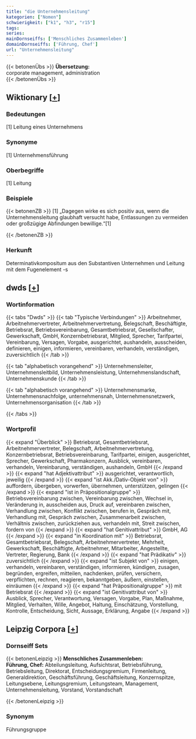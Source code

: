 ```yaml
---
title: "die Unternehmensleitung"
kategorien: ["Nomen"]
schwierigkeit: ["k1", "h3", "r15"]
tags:
series:
mainDornseiffs: ['Menschliches Zusammenleben']
domainDornseiffs: ['Führung, Chef']
url: "Unternehmensleitung"
---
```


{{< betonenÜbs >}}
**Übersetzung:**  
corporate management, administration  
{{< /betonenÜbs >}}

## Wiktionary [[+](https://de.wiktionary.org/wiki/Unternehmensleitung)]

### Bedeutungen
[1] Leitung eines Unternehmens  

### Synonyme
[1] Unternehmensführung  

### Oberbegriffe
[1] Leitung  

### Beispiele
{{< betonenZB >}}
[1] „Dagegen wirke es sich positiv aus, wenn die Unternehmensleitung glaubhaft versucht habe, Entlassungen zu vermeiden oder großzügige Abfindungen bewillige.“[1]  

{{< /betonenZB >}}
### Herkunft
Determinativkompositum aus den Substantiven Unternehmen und Leitung mit dem Fugenelement -s  



## dwds [[+](https://www.dwds.de/wb/Unternehmensleitung)]

### Wortinformation
{{< tabs "Dwds" >}}
{{< tab "Typische Verbindungen" >}}
Arbeitnehmer, Arbeitnehmervertreter, Arbeitnehmervertretung, Belegschaft, Beschäftigte, Betriebsrat, Betriebsvereinbarung, Gesamtbetriebsrat, Gesellschafter, Gewerkschaft, GmbH, Konzernbetriebsrat, Mitglied, Sprecher, Tarifpartei, Vereinbarung, Versagen, Vorgabe, ausgerichtet, aushandeln, ausscheiden, definieren, einigen, informieren, vereinbaren, verhandeln, verständigen, zuversichtlich
{{< /tab >}}

{{< tab "alphabetisch vorangehend" >}}
Unternehmensleiter, Unternehmensleitbild, Unternehmensleistung, Unternehmenslandschaft, Unternehmenskunde
{{< /tab >}}

{{< tab "alphabetisch vorangehend" >}}
Unternehmensmarke, Unternehmensnachfolge, unternehmensnah, Unternehmensnetzwerk, Unternehmensorganisation
{{< /tab >}}

{{< /tabs >}}

### Wortprofil
{{< expand "Überblick" >}} Betriebsrat, Gesamtbetriebsrat, Arbeitnehmervertreter, Belegschaft, Arbeitnehmervertretung, Konzernbetriebsrat, Betriebsvereinbarung, Tarifpartei, einigen, ausgerichtet, Sprecher, Gewerkschaft, Pharmakonzern, Ausblick, vereinbaren, verhandeln, Vereinbarung, verständigen, aushandeln, GmbH {{< /expand >}}
{{< expand "hat Adjektivattribut" >}} ausgerichtet, verantwortlich, jeweilig {{< /expand >}}
{{< expand "ist Akk./Dativ-Objekt von" >}} auffordern, übergeben, vorwerfen, übernehmen, unterstützen, gelingen {{< /expand >}}
{{< expand "ist in Präpositionalgruppe" >}} Betriebsvereinbarung zwischen, Vereinbarung zwischen, Wechsel in, Veränderung in, ausscheiden aus, Druck auf, vereinbaren zwischen, Verhandlung zwischen, Konflikt zwischen, berufen in, Gespräch mit, Verhandlung mit, Gespräch zwischen, Zusammenarbeit zwischen, Verhältnis zwischen, zurückziehen aus, verhandeln mit, Streit zwischen, fordern von {{< /expand >}}
{{< expand "hat Genitivattribut" >}} GmbH, AG {{< /expand >}}
{{< expand "in Koordination mit" >}} Betriebsrat, Gesamtbetriebsrat, Belegschaft, Arbeitnehmervertreter, Mehrheit, Gewerkschaft, Beschäftigte, Arbeitnehmer, Mitarbeiter, Angestellte, Vertreter, Regierung, Bank {{< /expand >}}
{{< expand "hat Prädikativ" >}} zuversichtlich {{< /expand >}}
{{< expand "ist Subjekt von" >}} einigen, verhandeln, vereinbaren, verständigen, informieren, kündigen, zusagen, begründen, ergreifen, mitteilen, nachdenken, prüfen, versichern, verpflichten, rechnen, reagieren, bekanntgeben, äußern, einstellen, einräumen {{< /expand >}}
{{< expand "hat Präpositionalgruppe" >}} mit Betriebsrat {{< /expand >}}
{{< expand "ist Genitivattribut von" >}} Ausblick, Sprecher, Verantwortung, Versagen, Vorgabe, Plan, Maßnahme, Mitglied, Verhalten, Wille, Angebot, Haltung, Einschätzung, Vorstellung, Kontrolle, Entscheidung, Sicht, Aussage, Erklärung, Angabe {{< /expand >}}

## Leipzig Corpora [[+](https://corpora.uni-leipzig.de/en/res?word=Unternehmensleitung&corpusId=deu_newscrawl-public_2018)]

### Dornseiff Sets
{{< betonenLeipzig >}}
**Menschliches Zusammenleben:**  
**Führung, Chef:** Abteilungsleitung, Aufsichtsrat, Betriebsführung, Betriebsleitung, Direktorat, Entscheidungsgremium, Firmenleitung, Generaldirektion, Geschäftsführung, Geschäftsleitung, Konzernspitze, Leitungsebene, Leitungsgremium, Leitungsteam, Management, Unternehmensleitung, Vorstand, Vorstandschaft  

{{< /betonenLeipzig >}}

### Synonym
Führungsgruppe

